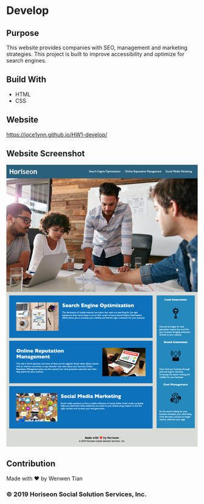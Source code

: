 # Develop

## Purpose
This website provides companies with SEO, management and marketing strategies. This project is built to improve accessibility and optimize for search engines.

## Build With
* HTML
* CSS

## Website
https://joce1ynn.github.io/HW1-develop/

## Website Screenshot
![Screenshot](/assets/images/Horiseon.png)

## Contribution
Made with ❤️ by Wenwen Tian

### © 2019 Horiseon Social Solution Services, Inc.